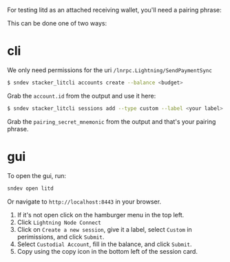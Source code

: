 For testing litd as an attached receiving wallet, you'll need a pairing phrase:

This can be done one of two ways:

# cli

We only need permissions for the uri `/lnrpc.Lightning/SendPaymentSync`

```bash
$ sndev stacker_litcli accounts create --balance <budget>
```

Grab the `account.id` from the output and use it here:
```bash
$ sndev stacker_litcli sessions add --type custom --label <your label> --account_id <account_id> --uri /lnrpc.Lightning/SendPaymentSync
```

Grab the `pairing_secret_mnemonic` from the output and that's your pairing phrase.

# gui

To open the gui, run:

```bash
sndev open litd
```

Or navigate to `http://localhost:8443` in your browser.

1. If it's not open click on the hamburger menu in the top left.
2. Click `Lightning Node Connect`
3. Click on `Create a new session`, give it a label, select `Custom` in perimissions, and click `Submit`.
4. Select `Custodial Account`, fill in the balance, and click `Submit`.
5. Copy using the copy icon in the bottom left of the session card.

